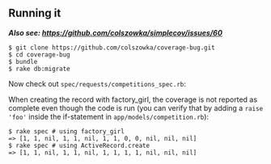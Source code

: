 ## Running it

***Also see: https://github.com/colszowka/simplecov/issues/60***

    $ git clone https://github.com/colszowka/coverage-bug.git
    $ cd coverage-bug
    $ bundle
    $ rake db:migrate

Now check out `spec/requests/competitions_spec.rb`:

When creating the record with factory_girl, the coverage is not reported as complete even though
the code is run (you can verify that by adding a `raise 'foo'` inside the if-statement in
`app/models/competition.rb`):

    $ rake spec # using factory_girl
    => [1, 1, nil, 1, 1, nil, 1, 1, 0, 0, nil, nil, nil]
    $ rake spec # using ActiveRecord.create
    => [1, 1, nil, 1, 1, nil, 1, 1, 1, 1, nil, nil, nil]
